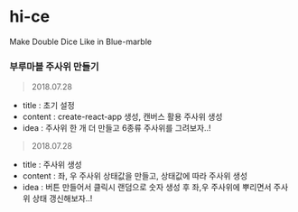 # hi-ce
Make Double Dice Like in Blue-marble

### 부루마블 주사위 만들기

> 2018.07.28
  - title : 초기 설정
  - content : create-react-app 생성, 캔버스 활용 주사위 생성
  - idea : 주사위 한 개 더 만들고 6종류 주사위를 그려보자..!

> 2018.07.28
  - title : 주사위 생성
  - content : 좌, 우 주사위 상태값을 만들고, 상태값에 따라 주사위 생성
  - idea : 버튼 만들어서 클릭시 랜덤으로 숫자 생성 후 좌,우 주사위에 뿌리면서 주사위 상태 갱신해보자..!